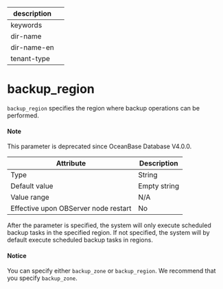 |description||
|---|---|
|keywords||
|dir-name||
|dir-name-en||
|tenant-type||

# backup_region


`backup_region` specifies the region where backup operations can be performed.

<main id="notice" type='explain'>
  <h4>Note</h4>
  <p>This parameter is deprecated since OceanBase Database V4.0.0. </p>
</main>

| **Attribute** | **Description** |
|------------------|--------|
| Type | String |
| Default value | Empty string |
| Value range | N/A |
| Effective upon OBServer node restart | No |

After the parameter is specified, the system will only execute scheduled backup tasks in the specified region. If not specified, the system will by default execute scheduled backup tasks in regions.

<main id="notice" type='notice'>
  <h4>Notice</h4>
  <p>You can specify either <code>backup_zone</code> or <code>backup_region</code>. We recommend that you specify <code>backup_zone</code>. </p>
</main>
